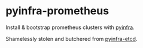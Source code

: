 # pyinfra-prometheus


Install & bootstrap prometheus clusters with [pyinfra](https://github.com/Fizzadar/pyinfra).

Shamelessly stolen and butchered from [pyinfra-etcd](https://github.com/Fizzadar/pyinfra-etcd).
